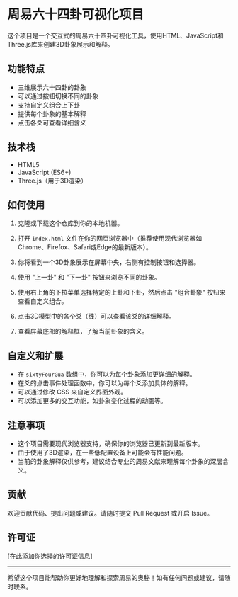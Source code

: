 # 周易六十四卦可视化项目

这个项目是一个交互式的周易六十四卦可视化工具，使用HTML、JavaScript和Three.js库来创建3D卦象展示和解释。

## 功能特点

- 三维展示六十四卦的卦象
- 可以通过按钮切换不同的卦象
- 支持自定义组合上下卦
- 提供每个卦象的基本解释
- 点击各爻可查看详细含义

## 技术栈

- HTML5
- JavaScript (ES6+)
- Three.js（用于3D渲染）

## 如何使用

1. 克隆或下载这个仓库到你的本地机器。

2. 打开 `index.html` 文件在你的网页浏览器中（推荐使用现代浏览器如Chrome、Firefox、Safari或Edge的最新版本）。

3. 你将看到一个3D卦象展示在屏幕中央，右侧有控制按钮和选择器。

4. 使用 "上一卦" 和 "下一卦" 按钮来浏览不同的卦象。

5. 使用右上角的下拉菜单选择特定的上卦和下卦，然后点击 "组合卦象" 按钮来查看自定义组合。

6. 点击3D模型中的各个爻（线）可以查看该爻的详细解释。

7. 查看屏幕底部的解释框，了解当前卦象的含义。

## 自定义和扩展

- 在 `sixtyFourGua` 数组中，你可以为每个卦象添加更详细的解释。
- 在爻的点击事件处理函数中，你可以为每个爻添加具体的解释。
- 可以通过修改 CSS 来自定义界面外观。
- 可以添加更多的交互功能，如卦象变化过程的动画等。

## 注意事项

- 这个项目需要现代浏览器支持，确保你的浏览器已更新到最新版本。
- 由于使用了3D渲染，在一些低配置设备上可能会有性能问题。
- 当前的卦象解释仅供参考，建议结合专业的周易文献来理解每个卦象的深层含义。

## 贡献

欢迎贡献代码、提出问题或建议。请随时提交 Pull Request 或开启 Issue。

## 许可证

[在此添加你选择的许可证信息]

---

希望这个项目能帮助你更好地理解和探索周易的奥秘！如有任何问题或建议，请随时联系。
